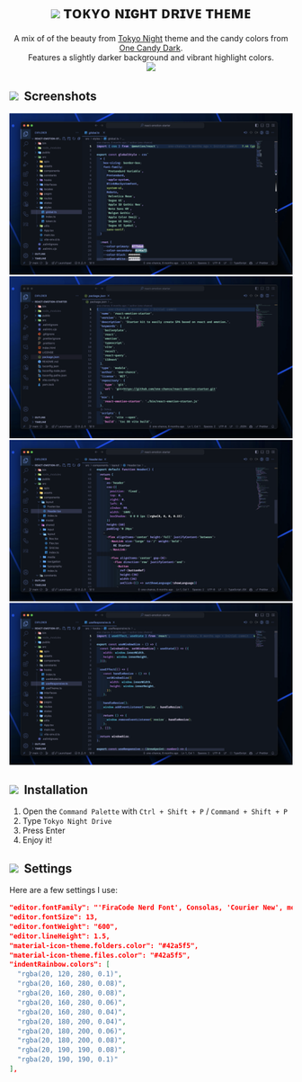 <div align="center">
<h1><img src="https://emojicdn.elk.sh/🌕?style=twitter" height=24 /> ᴛᴏᴋʏᴏ ɴɪɢʜᴛ ᴅʀɪᴠᴇ ᴛʜᴇᴍᴇ</h1>
A mix of of the beauty from <a href="https://marketplace.visualstudio.com/items?itemName=enkia.tokyo-night">Tokyo Night</a> theme and the candy colors from <a href="https://marketplace.visualstudio.com/items?itemName=KacperBiedka.one-candy-dark">One Candy Dark</a>. <br/>
Features a slightly darker background and vibrant highlight colors.<br/>
<img src="https://github.com/user-attachments/assets/3d8f9b08-5a75-4a8a-9da8-0aa9ca705c0e" height=100 /><br/>
</div>




## <img src="https://emojicdn.elk.sh/📸?style=twitter" height=18 />&nbsp; Screenshots

![CSS syntax highlight](images/screenshots/css-example.png)
![JSON syntax highlight](images/screenshots/json-example.png)
![JSX syntax highlight](images/screenshots/jsx-example.png)
![Hooks syntax highlight](images/screenshots/hooks-example.png)

## <img src="https://emojicdn.elk.sh/⚡️?style=twitter" height=18 />&nbsp; Installation

1. Open the `Command Palette` with `Ctrl + Shift + P` / `Command + Shift + P`
2. Type `Tokyo Night Drive`
3. Press Enter
4. Enjoy it!

## <img src="https://emojicdn.elk.sh/🛠️?style=twitter" height=18 />&nbsp; Settings

Here are a few settings I use:

```json
"editor.fontFamily": "'FiraCode Nerd Font', Consolas, 'Courier New', monospace",
"editor.fontSize": 13,
"editor.fontWeight": "600",
"editor.lineHeight": 1.5,
"material-icon-theme.folders.color": "#42a5f5",
"material-icon-theme.files.color": "#42a5f5",
"indentRainbow.colors": [
  "rgba(20, 120, 280, 0.1)",
  "rgba(20, 160, 280, 0.08)",
  "rgba(20, 160, 280, 0.08)",
  "rgba(20, 160, 280, 0.06)",
  "rgba(20, 160, 280, 0.04)",
  "rgba(20, 180, 200, 0.04)",
  "rgba(20, 180, 200, 0.06)",
  "rgba(20, 180, 200, 0.08)",
  "rgba(20, 190, 190, 0.08)",
  "rgba(20, 190, 190, 0.1)"
],
```
